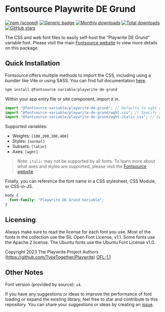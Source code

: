 # Fontsource Playwrite DE Grund

[![npm (scoped)](https://img.shields.io/npm/v/@fontsource-variable/playwrite-de-grund?color=brightgreen)](https://www.npmjs.com/package/@fontsource-variable/playwrite-de-grund) [![Generic badge](https://img.shields.io/badge/fontsource-passing-brightgreen)](https://github.com/fontsource/fontsource) [![Monthly downloads](https://badgen.net/npm/dm/@fontsource-variable/playwrite-de-grund)](https://github.com/fontsource/fontsource) [![Total downloads](https://badgen.net/npm/dt/@fontsource-variable/playwrite-de-grund)](https://github.com/fontsource/fontsource) [![GitHub stars](https://img.shields.io/github/stars/fontsource/fontsource.svg?style=social&label=Star)](https://github.com/fontsource/fontsource/stargazers)

The CSS and web font files to easily self-host the “Playwrite DE Grund” variable font. Please visit the main [Fontsource website](https://fontsource.org/fonts/playwrite-de-grund) to view more details on this package.

## Quick Installation

Fontsource offers multiple methods to import the CSS, including using a bundler like Vite or using SASS. You can find full documentation [here](https://fontsource.org/docs/getting-started/introduction).

```javascript
npm install @fontsource-variable/playwrite-de-grund
```

Within your app entry file or site component, import it in.

```javascript
import "@fontsource-variable/playwrite-de-grund"; // Defaults to wght axis
import "@fontsource-variable/playwrite-de-grund/wght.css"; // Specify axis
import "@fontsource-variable/playwrite-de-grund/wght-italic.css"; // Specify axis and style
```

Supported variables:
- Weights: `[100,200,300,400]`
- Styles: `[normal]`
- Subsets: `[latin]`
- Axes: `[wght]`

> Note: `italic` may not be supported by all fonts. To learn more about what axes and styles are supported, please visit the [Fontsource website](https://fontsource.org/fonts/playwrite-de-grund).

Finally, you can reference the font name in a CSS stylesheet, CSS Module, or CSS-in-JS.

```css
body {
  font-family: "Playwrite DE Grund Variable";
}
```

## Licensing
Always make sure to read the license for each font you use. Most of the fonts in the collection use the SIL Open Font License, v1.1. Some fonts use the Apache 2 license. The Ubuntu fonts use the Ubuntu Font License v1.0.

Copyright 2023 The Playwrite Project Authors (https://github.com/TypeTogether/Playwrite)
[OFL-1.1](http://scripts.sil.org/OFL)

## Other Notes
Font version (provided by source): `v4`.

If you have any suggestions or ideas to improve the performance of font loading or expand the existing library, feel free to star and contribute to this repository. You can share your suggestions or ideas by creating an [issue](https://github.com/fontsource/fontsource/issues).